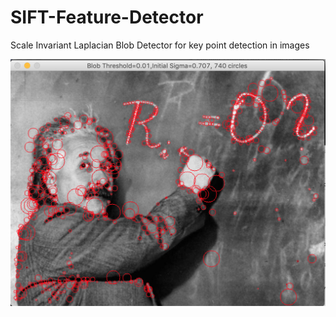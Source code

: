 # SIFT-Feature-Detector
Scale Invariant Laplacian Blob Detector for key point detection in images


![einstein](imgs/einstein.png)
